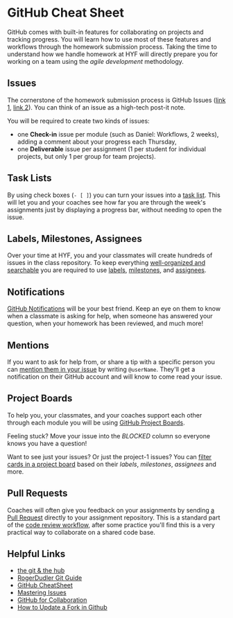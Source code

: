 # GitHub Cheat Sheet

GitHub comes with built-in features for collaborating on projects and tracking
progress. You will learn how to use most of these features and workflows through
the homework submission process. Taking the time to understand how we handle
homework at HYF will directly prepare you for working on a team using the _agile
development_ methodology.

## Issues

The cornerstone of the homework submission process is GitHub Issues
\([link 1](https://help.github.com/en/github/managing-your-work-on-github/about-issues),
[link 2](https://guides.github.com/features/issues/)\). You can think of an
issue as a high-tech post-it note. 

You will be required to create two kinds of issues: 
- one **Check-in** issue per module (such as Daniel: Workflows, 2 weeks), adding a comment about your progress each Thursday,
- one **Deliverable** issue per assignment (1 per student for individual projects, but only 1 per group for team projects).

## Task Lists

By using check boxes \(`- [ ]`\) you can turn your issues into a
[task list](https://help.github.com/en/github/managing-your-work-on-github/about-task-lists).
This will let you and your coaches see how far you are through the week's
assignments just by displaying a progress bar, without needing to open the
issue.

## Labels, Milestones, Assignees

Over your time at HYF, you and your classmates will create hundreds of issues in
the class repository. To keep everything
[well-organized and searchable](https://help.github.com/en/enterprise/2.20/user/github/managing-your-work-on-github/filtering-issues-and-pull-requests)
you are required to use
[labels](https://help.github.com/en/github/managing-your-work-on-github/labeling-issues-and-pull-requests),
[milestones](https://help.github.com/en/github/managing-your-work-on-github/tracking-the-progress-of-your-work-with-milestones),
and
[assignees](https://help.github.com/en/github/managing-your-work-on-github/assigning-issues-and-pull-requests-to-other-github-users).

## Notifications

[GitHub Notifications](https://help.github.com/en/github/managing-subscriptions-and-notifications-on-github/about-notifications)
will be your best friend. Keep an eye on them to know when a classmate is asking
for help, when someone has answered your question, when your homework has been
reviewed, and much more!

## Mentions

If you want to ask for help from, or share a tip with a specific person you can
[mention them in your issue](https://github.blog/2011-03-23-mention-somebody-they-re-notified/)
by writing `@userName`. They'll get a notification on their GitHub account and
will know to come read your issue.

## Project Boards

To help you, your classmates, and your coaches support each other through each
module you will be using
[GitHub Project Boards](https://help.github.com/en/github/managing-your-work-on-github/tracking-the-progress-of-your-work-with-project-boards).

Feeling stuck? Move your issue into the _BLOCKED_ column so everyone knows you
have a question!

Want to see just your issues? Or just the project-1 issues? You can
[filter cards in a project board](https://help.github.com/en/github/managing-your-work-on-github/filtering-cards-on-a-project-board)
based on their _labels_, _milestones_, _assignees_ and more.

## Pull Requests

Coaches will often give you feedback on your assignments by sending
[a Pull Request](https://help.github.com/en/github/collaborating-with-issues-and-pull-requests/about-pull-requests)
directly to your assignment repository. This is a standard part of the
[code review workflow](https://github.com/features/code-review/), after some
practice you'll find this is a very practical way to collaborate on a shared
code base.

## Helpful Links

- [the git & the hub](https://www.howtogeek.com/180167/htg-explains-what-is-github-and-what-do-geeks-use-it-for/)
- [RogerDudler Git Guide](http://rogerdudler.github.com/git-guide)
- [GitHub CheatSheet](https://github.com/tiimgreen/github-cheat-sheet)
- [Mastering Issues](https://guides.github.com/features/issues/)
- [GitHub for Collaboration](https://mozilla.github.io/open-leadership-training-series/articles/github-for-collaboration/)
- [How to Update a Fork in Github](https://rick.cogley.info/post/update-your-forked-repository-directly-on-github/)
